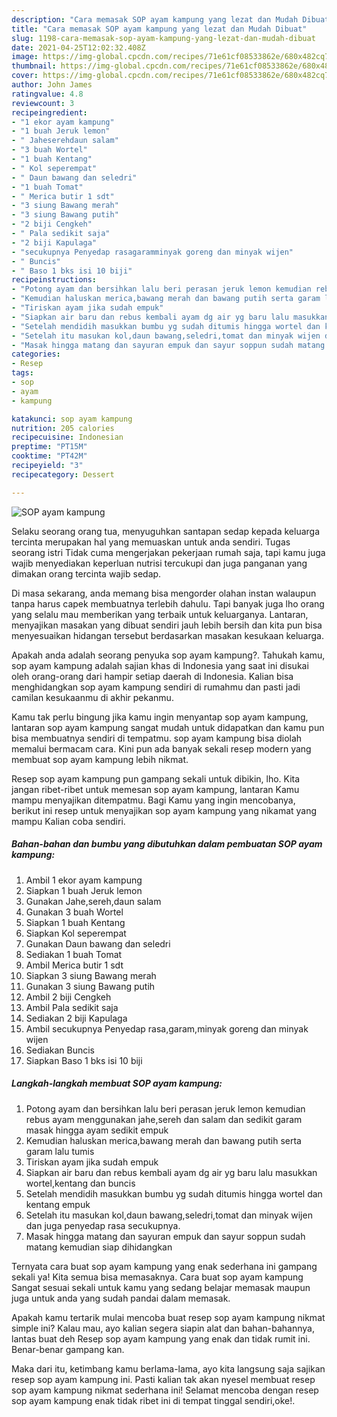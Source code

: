 ```yaml
---
description: "Cara memasak SOP ayam kampung yang lezat dan Mudah Dibuat"
title: "Cara memasak SOP ayam kampung yang lezat dan Mudah Dibuat"
slug: 1198-cara-memasak-sop-ayam-kampung-yang-lezat-dan-mudah-dibuat
date: 2021-04-25T12:02:32.408Z
image: https://img-global.cpcdn.com/recipes/71e61cf08533862e/680x482cq70/sop-ayam-kampung-foto-resep-utama.jpg
thumbnail: https://img-global.cpcdn.com/recipes/71e61cf08533862e/680x482cq70/sop-ayam-kampung-foto-resep-utama.jpg
cover: https://img-global.cpcdn.com/recipes/71e61cf08533862e/680x482cq70/sop-ayam-kampung-foto-resep-utama.jpg
author: John James
ratingvalue: 4.8
reviewcount: 3
recipeingredient:
- "1 ekor ayam kampung"
- "1 buah Jeruk lemon"
- " Jaheserehdaun salam"
- "3 buah Wortel"
- "1 buah Kentang"
- " Kol seperempat"
- " Daun bawang dan seledri"
- "1 buah Tomat"
- " Merica butir 1 sdt"
- "3 siung Bawang merah"
- "3 siung Bawang putih"
- "2 biji Cengkeh"
- " Pala sedikit saja"
- "2 biji Kapulaga"
- "secukupnya Penyedap rasagaramminyak goreng dan minyak wijen"
- " Buncis"
- " Baso 1 bks isi 10 biji"
recipeinstructions:
- "Potong ayam dan bersihkan lalu beri perasan jeruk lemon kemudian rebus ayam menggunakan jahe,sereh dan salam dan sedikit garam masak hingga ayam sedikit empuk"
- "Kemudian haluskan merica,bawang merah dan bawang putih serta garam lalu tumis"
- "Tiriskan ayam jika sudah empuk"
- "Siapkan air baru dan rebus kembali ayam dg air yg baru lalu masukkan wortel,kentang dan buncis"
- "Setelah mendidih masukkan bumbu yg sudah ditumis hingga wortel dan kentang empuk"
- "Setelah itu masukan kol,daun bawang,seledri,tomat dan minyak wijen dan juga penyedap rasa secukupnya."
- "Masak hingga matang dan sayuran empuk dan sayur soppun sudah matang kemudian siap dihidangkan"
categories:
- Resep
tags:
- sop
- ayam
- kampung

katakunci: sop ayam kampung 
nutrition: 205 calories
recipecuisine: Indonesian
preptime: "PT15M"
cooktime: "PT42M"
recipeyield: "3"
recipecategory: Dessert

---
```



![SOP ayam kampung](https://img-global.cpcdn.com/recipes/71e61cf08533862e/680x482cq70/sop-ayam-kampung-foto-resep-utama.jpg)

Selaku seorang orang tua, menyuguhkan santapan sedap kepada keluarga tercinta merupakan hal yang memuaskan untuk anda sendiri. Tugas seorang istri Tidak cuma mengerjakan pekerjaan rumah saja, tapi kamu juga wajib menyediakan keperluan nutrisi tercukupi dan juga panganan yang dimakan orang tercinta wajib sedap.

Di masa  sekarang, anda memang bisa mengorder olahan instan walaupun tanpa harus capek membuatnya terlebih dahulu. Tapi banyak juga lho orang yang selalu mau memberikan yang terbaik untuk keluarganya. Lantaran, menyajikan masakan yang dibuat sendiri jauh lebih bersih dan kita pun bisa menyesuaikan hidangan tersebut berdasarkan masakan kesukaan keluarga. 



Apakah anda adalah seorang penyuka sop ayam kampung?. Tahukah kamu, sop ayam kampung adalah sajian khas di Indonesia yang saat ini disukai oleh orang-orang dari hampir setiap daerah di Indonesia. Kalian bisa menghidangkan sop ayam kampung sendiri di rumahmu dan pasti jadi camilan kesukaanmu di akhir pekanmu.

Kamu tak perlu bingung jika kamu ingin menyantap sop ayam kampung, lantaran sop ayam kampung sangat mudah untuk didapatkan dan kamu pun bisa membuatnya sendiri di tempatmu. sop ayam kampung bisa diolah memalui bermacam cara. Kini pun ada banyak sekali resep modern yang membuat sop ayam kampung lebih nikmat.

Resep sop ayam kampung pun gampang sekali untuk dibikin, lho. Kita jangan ribet-ribet untuk memesan sop ayam kampung, lantaran Kamu mampu menyajikan ditempatmu. Bagi Kamu yang ingin mencobanya, berikut ini resep untuk menyajikan sop ayam kampung yang nikamat yang mampu Kalian coba sendiri.

<!--inarticleads1-->

##### Bahan-bahan dan bumbu yang dibutuhkan dalam pembuatan SOP ayam kampung:

1. Ambil 1 ekor ayam kampung
1. Siapkan 1 buah Jeruk lemon
1. Gunakan  Jahe,sereh,daun salam
1. Gunakan 3 buah Wortel
1. Siapkan 1 buah Kentang
1. Siapkan  Kol seperempat
1. Gunakan  Daun bawang dan seledri
1. Sediakan 1 buah Tomat
1. Ambil  Merica butir 1 sdt
1. Siapkan 3 siung Bawang merah
1. Gunakan 3 siung Bawang putih
1. Ambil 2 biji Cengkeh
1. Ambil  Pala sedikit saja
1. Sediakan 2 biji Kapulaga
1. Ambil secukupnya Penyedap rasa,garam,minyak goreng dan minyak wijen
1. Sediakan  Buncis
1. Siapkan  Baso 1 bks isi 10 biji




<!--inarticleads2-->

##### Langkah-langkah membuat SOP ayam kampung:

1. Potong ayam dan bersihkan lalu beri perasan jeruk lemon kemudian rebus ayam menggunakan jahe,sereh dan salam dan sedikit garam masak hingga ayam sedikit empuk
1. Kemudian haluskan merica,bawang merah dan bawang putih serta garam lalu tumis
1. Tiriskan ayam jika sudah empuk
1. Siapkan air baru dan rebus kembali ayam dg air yg baru lalu masukkan wortel,kentang dan buncis
1. Setelah mendidih masukkan bumbu yg sudah ditumis hingga wortel dan kentang empuk
1. Setelah itu masukan kol,daun bawang,seledri,tomat dan minyak wijen dan juga penyedap rasa secukupnya.
1. Masak hingga matang dan sayuran empuk dan sayur soppun sudah matang kemudian siap dihidangkan




Ternyata cara buat sop ayam kampung yang enak sederhana ini gampang sekali ya! Kita semua bisa memasaknya. Cara buat sop ayam kampung Sangat sesuai sekali untuk kamu yang sedang belajar memasak maupun juga untuk anda yang sudah pandai dalam memasak.

Apakah kamu tertarik mulai mencoba buat resep sop ayam kampung nikmat simple ini? Kalau mau, ayo kalian segera siapin alat dan bahan-bahannya, lantas buat deh Resep sop ayam kampung yang enak dan tidak rumit ini. Benar-benar gampang kan. 

Maka dari itu, ketimbang kamu berlama-lama, ayo kita langsung saja sajikan resep sop ayam kampung ini. Pasti kalian tak akan nyesel membuat resep sop ayam kampung nikmat sederhana ini! Selamat mencoba dengan resep sop ayam kampung enak tidak ribet ini di tempat tinggal sendiri,oke!.

